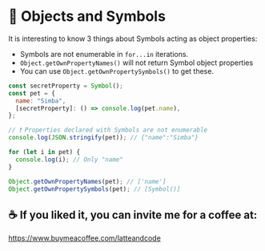 # 👾 Objects and Symbols

It is interesting to know 3 things about Symbols acting as object properties:

- Symbols are not enumerable in `for...in` iterations.
- `Object.getOwnPropertyNames()` will not return Symbol object properties
- You can use `Object.getOwnPropertySymbols()` to get these.

```js
const secretProperty = Symbol();
const pet = {
  name: "Simba",
  [secretProperty]: () => console.log(pet.name),
};

// ❗️ Properties declared with Symbols are not enumerable
console.log(JSON.stringify(pet)); // {"name":"Simba"}

for (let i in pet) {
  console.log(i); // Only "name"
}

Object.getOwnPropertyNames(pet); // ['name']
Object.getOwnPropertySymbols(pet); // [Symbol()]
```

## ☕️ If you liked it, you can invite me for a coffee at:

https://www.buymeacoffee.com/latteandcode
